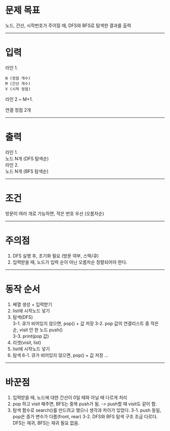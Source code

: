 # 문제 목표
노드, 간선, 시작번호가 주어질 때, DFS와 BFS로 탐색한 결과를 출력

---
# 입력
라인 1.  

    N (정점 개수)  
    M (간선 개수)  
    V (시작 정점)  
라인 2 ~ M+1.  

  연결 정점 2개  
  
---
# 출력
라인 1.  
    노드 N개 (DFS 탐색순)  
라인 2.  
    노드 N개 (BFS 탐색순)  
  
---
# 조건
방문이 여러 개로 가능하면, 작은 번호 우선 (오름차순)  

---
# 주의점
1. DFS 실행 후, 초기화 필요 (방문 여부, 스택/큐)  
2. 입력받을 때, 노드가 입력 순이 아닌 오름차순 정렬되어야 한다.
---
# 동작 순서
1. 배열 생성 + 입력받기  
2. list에 시작노드 넣기  
3. 탐색(DFS)  
    3-1. 큐가 비어있지 않으면, pop() + 값 저장
    3-2. pop 값의 연결리스트 중 작은 순, visit 안 한 노드 push()  
    3-3. print(pop 값)  
4. 리셋(visit, list)
5. list에 시작노드 넣기  
6. 탐색
    6-1. 큐가 비어있지 않으면, pop() + 값 저장
...
---
# 바꾼점
1. 입력받을 때, 노드에 대한 간선이 0일 때와 아닐 때 다르게 처리
2. pop 하고 visit 해주면, BFS는 중복 push가 됨.
    -> push할 때 visit도 같이 함.
3. 탐색 함수로 search()를 만드려고 했으나 생각과 차이가 있었다.
    3-1. push 동일, pop은 증가 변수가 다름(front, rear)
    3-2. DFS와 BFS 탐색 구조 조금 다르다. DFS는 재귀, BFS는 재귀 필요 없음.
